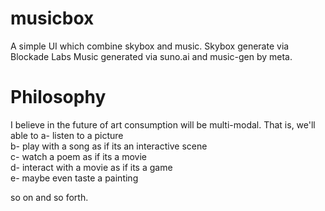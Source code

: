 # musicbox
A simple UI which combine skybox and music. 
Skybox generate via Blockade Labs
Music generated via suno.ai and music-gen by meta.



# Philosophy
I believe in the future of art consumption will be multi-modal. That is, we'll able to 
a- listen to a picture  
b- play with a song as if its an interactive scene   
c- watch a poem as if its a movie  
d- interact with a movie as if its a game   
e- maybe even taste a painting     

so on and so forth.   
